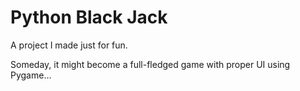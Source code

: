 # Python Black Jack

A project I made just for fun.


Someday, it might become a full-fledged game with proper UI using Pygame...
